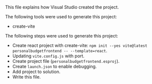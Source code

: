 This file explains how Visual Studio created the project.

The following tools were used to generate this project:
- create-vite

The following steps were used to generate this project:
- Create react project with create-vite: `npm init --yes vite@latest personalbudgetfrontend -- --template=react`.
- Updating `vite.config.js` with port.
- Create project file (`personalbudgetfrontend.esproj`).
- Create `launch.json` to enable debugging.
- Add project to solution.
- Write this file.
